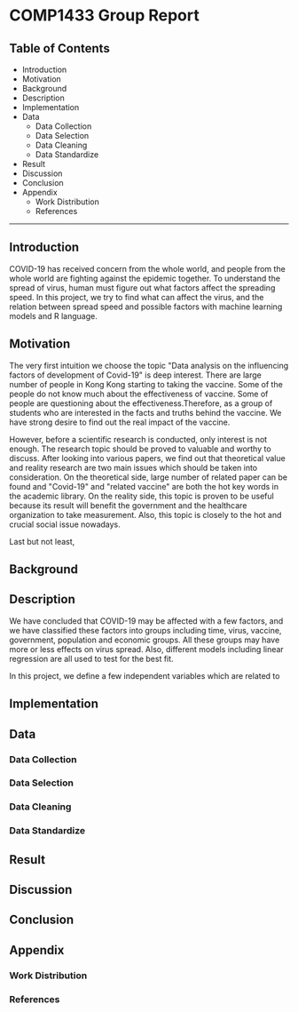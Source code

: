 # COMP1433 Group Report
## Table of Contents
- Introduction
- Motivation
- Background
- Description
- Implementation
- Data
    - Data Collection
    - Data Selection
    - Data Cleaning
    - Data Standardize
- Result
- Discussion
- Conclusion
- Appendix
    - Work Distribution
    - References

---

## Introduction
COVID-19 has received concern from the whole world, and people from the whole world are fighting against the epidemic together. To understand the spread of virus, human must figure out what factors affect the spreading speed. In this project, we try to find what can affect the virus, and the relation between spread speed and possible factors with machine learning models and R language.
## Motivation
The very first intuition we choose the topic "Data analysis on the influencing factors of development of Covid-19" is deep interest. There are large number of people in Kong Kong starting to taking the vaccine. Some of the people do not know much about the effectiveness of vaccine. Some of people are questioning about the effectiveness.Therefore, as a group of students who are interested in the facts and truths behind the vaccine. We have strong desire to find out the real impact of the vaccine.

However, before a scientific research is conducted, only interest is not enough. The research topic should be proved to valuable and worthy to discuss. After looking into various papers, we find out that theoretical value and reality research are two main issues which should be taken into consideration. On the theoretical side, large number of related paper can be found and "Covid-19" and "related vaccine" are both the hot key words in the academic library. On the reality side, this topic is proven to be useful because its result will benefit the government and the healthcare organization to take measurement. Also, this topic is closely to the hot and crucial social issue nowadays. 

Last but not least, 
## Background
## Description
We have concluded that COVID-19 may be affected with a few factors, and we have classified these factors into groups including time, virus, vaccine, government, population and economic groups. All these groups may have more or less effects on virus spread. Also, different models including linear regression are all used to test for the best fit. 

In this project, we define a few independent variables which are related to
## Implementation
## Data
### Data Collection
### Data Selection
### Data Cleaning
### Data Standardize
## Result
## Discussion
## Conclusion
## Appendix
### Work Distribution
### References

